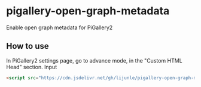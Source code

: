 # pigallery-open-graph-metadata

Enable open graph metadata for PiGallery2

## How to use

In PiGallery2 settings page, go to advance mode, in the "Custom HTML Head" section. Input

```html
<script src="https://cdn.jsdelivr.net/gh/lijunle/pigallery-open-graph-metadata@master/index.js"></script>
```
